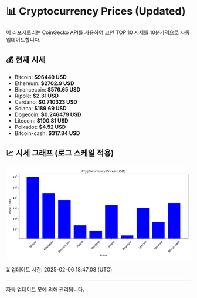 
# 📊 Cryptocurrency Prices (Updated)

이 리포지토리는 CoinGecko API를 사용하여 코인 TOP 10 시세를 10분가격으로 자동 업데이트합니다.

## 💰 현재 시세
- Bitcoin: **$96449 USD**
- Ethereum: **$2702.9 USD**
- Binancecoin: **$576.65 USD**
- Ripple: **$2.31 USD**
- Cardano: **$0.710323 USD**
- Solana: **$189.69 USD**
- Dogecoin: **$0.246479 USD**
- Litecoin: **$100.81 USD**
- Polkadot: **$4.52 USD**
- Bitcoin-cash: **$317.84 USD**

## 📈 시세 그래프 (로그 스케일 적용)
![Crypto Prices](crypto_prices.png)

⏳ 업데이트 시간: 2025-02-06 18:47:08 (UTC)

---
자동 업데이트 봇에 의해 관리됩니다.
